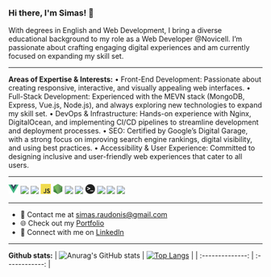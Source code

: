 ### Hi there, I'm Simas! 👋

With degrees in English and Web Development, I bring a diverse educational background to my role as a Web Developer @Novicell. I’m passionate about crafting engaging digital experiences and am currently focused on expanding my skill set.

----

**Areas of Expertise & Interests:**
•	Front-End Development: Passionate about creating responsive, interactive, and visually appealing web interfaces.
•	Full-Stack Development: Experienced with the MEVN stack (MongoDB, Express, Vue.js, Node.js), and always exploring new technologies to expand my skill set.
•	DevOps & Infrastructure: Hands-on experience with Nginx, DigitalOcean, and implementing CI/CD pipelines to streamline development and deployment processes.
•	SEO: Certified by Google’s Digital Garage, with a strong focus on improving search engine rankings, digital visibility, and using best practices.
•	Accessibility & User Experience: Committed to designing inclusive and user-friendly web experiences that cater to all users.

----

<code><img height="20" src="https://raw.githubusercontent.com/github/explore/80688e429a7d4ef2fca1e82350fe8e3517d3494d/topics/vue/vue.png"></code>
<code><img height="20" src="https://iconape.com/wp-content/png_logo_vector/vuetify.png"></code>
<code><img height="20" src="https://avatars.githubusercontent.com/u/26799900?v=4"></code>
<code><img height="20" src="https://raw.githubusercontent.com/github/explore/80688e429a7d4ef2fca1e82350fe8e3517d3494d/topics/javascript/javascript.png"></code>
<code><img height="20" src="https://raw.githubusercontent.com/github/explore/80688e429a7d4ef2fca1e82350fe8e3517d3494d/topics/nodejs/nodejs.png"></code>
<code><img height="20" src="http://mongodb-js.github.io/leaf/mongodb-leaf_128x128.png"></code>
<code><img height="20" src="https://upload.wikimedia.org/wikipedia/commons/thumb/3/3f/Git_icon.svg/1024px-Git_icon.svg.png"></code>
<code><img height="20" src="https://raw.githubusercontent.com/github/explore/80688e429a7d4ef2fca1e82350fe8e3517d3494d/topics/terminal/terminal.png"></code>
<code><img height="20" src="https://upload.wikimedia.org/wikipedia/commons/thumb/9/9a/Visual_Studio_Code_1.35_icon.svg/1024px-Visual_Studio_Code_1.35_icon.svg.png"></code>
<code><img height="20" src="https://upload.wikimedia.org/wikipedia/en/2/29/Quasar_Logo.png"></code>
<code><img height="20" src="https://www.devsbedevin.net/content/images/2019/09/download--5-.png"></code>

----

<ul>
  <li>
    📧 Contact me at <a href="mailto:simas.raudonis@gmail.com">simas.raudonis@gmail.com</a>
  </li>
  <li>
    🌐 Check out my <a href="https://tutaru99.github.io" target="_blank">Portfolio</a>
  </li>
  <li>
    💼 Connect with me on <a href="https://www.linkedin.com/in/simas-raudonis" target="_blank">LinkedIn</a>
  </li>
</ul>

 
----
    
**Github stats:**
| ![Anurag's GitHub stats](https://github-readme-stats.vercel.app/api?username=tutaru99&count_private=true&theme=synthwave) | [![Top Langs](https://github-readme-stats.vercel.app/api/top-langs/?username=tutaru99&hide=php&theme=synthwave)](https://github.com/anuraghazra/github-readme-stats) |
| :--------------: | :------------: |





